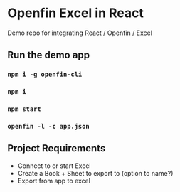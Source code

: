 # Openfin Excel in React
Demo repo for integrating React / Openfin / Excel

## Run the demo app

### `npm i -g openfin-cli`
### `npm i`
### `npm start`
### `openfin -l -c app.json`

## Project Requirements
- Connect to or start Excel
- Create a Book + Sheet to export to (option to name?)
- Export from app to excel